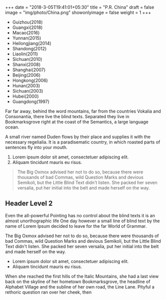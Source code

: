 +++
date = "2018-3-05T19:41:01+05:30"
title = "P.R. China"
draft = false
image = "img/photo/China.png"
showonlyimage = false
weight = 1
+++
* Guizhou(2018)
* Guangxi(2018)
* Macao(2016)
* Yunnan(2015)
* Heilongjiang(2014)
* Shandong(2012)
* Liaolin(2011)
* Sichuan(2010)
* Shanxi(2008)
* Shanghai(2007)
* Beijing(2006)
* Hongkong(2006)
* Hunan(2003)
* Sichuan(2003)
* Hubei(2000)
* Guangdong(1997)
<!--more-->

Far far away, behind the word mountains, far from the countries Vokalia and Consonantia, there live the blind texts. Separated they live in Bookmarksgrove right at the coast of the Semantics, a large language ocean.

A small river named Duden flows by their place and supplies it with the necessary regelialia. It is a paradisematic country, in which roasted parts of sentences fly into your mouth.

1. Lorem ipsum dolor sit amet, consectetuer adipiscing elit.
2. Aliquam tincidunt mauris eu risus.

> The Big Oxmox advised her not to do so, because there were thousands of bad Commas, wild Question Marks and devious Semikoli, but the Little Blind Text didn't listen. She packed her seven versalia, put her initial into the belt and made herself on the way.

## Header Level 2

Even the all-powerful Pointing has no control about the blind texts it is an almost unorthographic life One day however a small line of blind text by the name of Lorem Ipsum decided to leave for the far World of Grammar.

The Big Oxmox advised her not to do so, because there were thousands of bad Commas, wild Question Marks and devious Semikoli, but the Little Blind Text didn't listen. She packed her seven versalia, put her initial into the belt and made herself on the way.

* Lorem ipsum dolor sit amet, consectetuer adipiscing elit.
* Aliquam tincidunt mauris eu risus.

When she reached the first hills of the Italic Mountains, she had a last view back on the skyline of her hometown Bookmarksgrove, the headline of Alphabet Village and the subline of her own road, the Line Lane. Pityful a rethoric question ran over her cheek, then  
